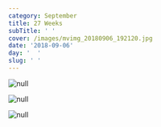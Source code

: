 ```yaml
---
category: September
title: 27 Weeks
subTitle: ' '
cover: /images/mvimg_20180906_192120.jpg
date: '2018-09-06'
day: '  '
slug: ' '
---
```

![null](/images/mvimg_20180906_192212_1.jpg)

![null](/images/img_20180906_182653.jpg)

![null](/images/mvimg_20180906_192120.jpg)
